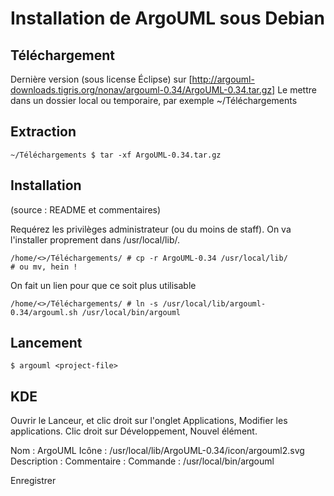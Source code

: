 Installation de ArgoUML sous Debian
===================================

Téléchargement
--------------

Dernière version (sous license Éclipse) sur [http://argouml-downloads.tigris.org/nonav/argouml-0.34/ArgoUML-0.34.tar.gz]
Le mettre dans un dossier local ou temporaire, par exemple ~/Téléchargements

Extraction
----------

    ~/Téléchargements $ tar -xf ArgoUML-0.34.tar.gz

Installation
------------

(source : README et commentaires)

Requérez les privilèges administrateur (ou du moins de staff). On va l'installer proprement dans /usr/local/lib/.

    /home/<>/Téléchargements/ # cp -r ArgoUML-0.34 /usr/local/lib/           # ou mv, hein !

On fait un lien pour que ce soit plus utilisable

    /home/<>/Téléchargements/ # ln -s /usr/local/lib/argouml-0.34/argouml.sh /usr/local/bin/argouml

Lancement
---------

    $ argouml <project-file>

KDE
---

Ouvrir le Lanceur, et clic droit sur l'onglet Applications, Modifier les applications.
Clic droit sur Développement, Nouvel élément.

Nom :	        ArgoUML
Icône :		/usr/local/lib/ArgoUML-0.34/icon/argouml2.svg
Description :
Commentaire :
Commande :	/usr/local/bin/argouml

Enregistrer